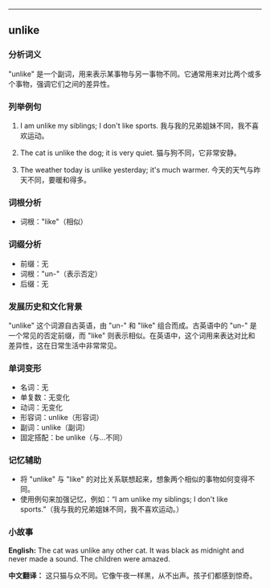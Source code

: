 
---------------
## unlike
### 分析词义
"unlike" 是一个副词，用来表示某事物与另一事物不同。它通常用来对比两个或多个事物，强调它们之间的差异性。

### 列举例句
1. I am unlike my siblings; I don't like sports.
   我与我的兄弟姐妹不同，我不喜欢运动。

2. The cat is unlike the dog; it is very quiet.
   猫与狗不同，它非常安静。

3. The weather today is unlike yesterday; it's much warmer.
   今天的天气与昨天不同，要暖和得多。

### 词根分析
- 词根："like"（相似）

### 词缀分析
- 前缀：无
- 词根："un-"（表示否定）
- 后缀：无

### 发展历史和文化背景
"unlike" 这个词源自古英语，由 "un-" 和 "like" 组合而成。古英语中的 "un-" 是一个常见的否定前缀，而 "like" 则表示相似。在英语中，这个词用来表达对比和差异性，这在日常生活中非常常见。

### 单词变形
- 名词：无
- 单复数：无变化
- 动词：无变化
- 形容词：unlike（形容词）
- 副词：unlike（副词）
- 固定搭配：be unlike（与...不同）

### 记忆辅助
- 将 "unlike" 与 "like" 的对比关系联想起来，想象两个相似的事物如何变得不同。
- 使用例句来加强记忆，例如：“I am unlike my siblings; I don't like sports.”（我与我的兄弟姐妹不同，我不喜欢运动。）

### 小故事
**English:**
The cat was unlike any other cat. It was black as midnight and never made a sound. The children were amazed.

**中文翻译：**
这只猫与众不同。它像午夜一样黑，从不出声。孩子们都感到惊奇。

